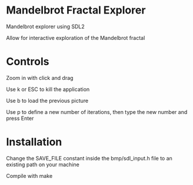 # Mandelbrot Fractal Explorer

Mandelbrot explorer using SDL2

Allow for interactive exploration of the Mandelbrot fractal

# Controls

Zoom in with click and drag

Use k or ESC to kill the application

Use b to load the previous picture

Use p to define a new number of iterations, then type the new number and press Enter

# Installation

Change the SAVE_FILE constant inside the bmp/sdl_input.h file to an existing path on your machine

Compile with make
